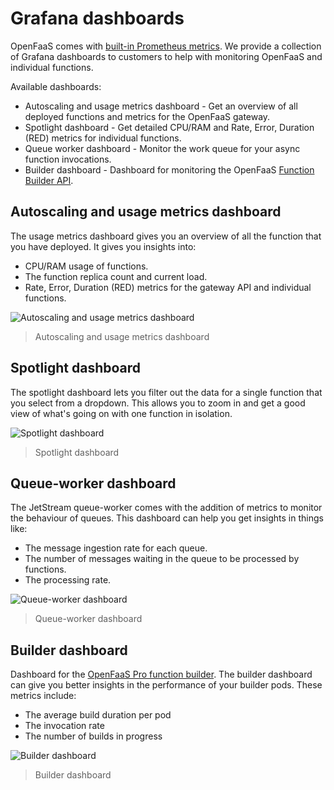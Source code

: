 # Grafana dashboards

OpenFaaS comes with [built-in Prometheus metrics](/architecture/metrics). We provide a collection of Grafana dashboards to customers to help with monitoring OpenFaaS and individual functions.

Available dashboards:

- Autoscaling and usage metrics dashboard - Get an overview of all deployed functions and metrics for the OpenFaaS gateway.
- Spotlight dashboard - Get detailed CPU/RAM and Rate, Error, Duration (RED) metrics for individual functions. 
- Queue worker dashboard - Monitor the work queue for your async function invocations.
- Builder dashboard - Dashboard for monitoring the OpenFaaS [Function Builder API](/openfaas-pro/builder).

## Autoscaling and usage metrics dashboard

The usage metrics dashboard gives you an overview of all the function that you have deployed. It gives you insights into:

- CPU/RAM usage of functions.
- The function replica count and current load.
- Rate, Error, Duration (RED) metrics for the gateway API and individual functions.

![Autoscaling and usage metrics dashboard](https://camo.githubusercontent.com/e45062a432a6363a806d07bac9e9d61a46b7dc0ac0cd6d9496cff16704a46186/68747470733a2f2f7777772e6f70656e666161732e636f6d2f696d616765732f323032322d30352d6261636b70726573737572652f64617368626f6172642e706e67)
> Autoscaling and usage metrics dashboard

## Spotlight dashboard

The spotlight dashboard lets you filter out the data for a single function that you select from a dropdown. This allows you to zoom in and get a good view of what's going on with one function in isolation.

![Spotlight dashboard](https://user-images.githubusercontent.com/6358735/171370016-fc1e305c-d57f-4cb4-8cb6-2d85379985bd.png)
> Spotlight dashboard

## Queue-worker dashboard

The JetStream queue-worker comes with the addition of metrics to monitor the behaviour of queues. This dashboard can help you get insights in things like:

- The message ingestion rate for each queue.
- The number of messages waiting in the queue to be processed by functions. 
- The processing rate.

![Queue-worker dashboard](https://camo.githubusercontent.com/fc802102ec26e9a7ca8fd3499e92852ab0f50340b99a54c8bdaae581543c2f8e/68747470733a2f2f7777772e6f70656e666161732e636f6d2f696d616765732f323032322d30372d6a657473747265616d2d666f722d6f70656e666161732f71756575652d776f726b65722d64617368626f6172642e706e67)
> Queue-worker dashboard

## Builder dashboard

Dashboard for the [OpenFaaS Pro function builder](/openfaas-pro/builder). The builder dashboard can give you better insights in the performance of your builder pods. These metrics include:

- The average build duration per pod
- The invocation rate
- The number of builds in progress

![Builder dashboard](https://user-images.githubusercontent.com/16267532/173072087-bb2bc408-245c-4934-a828-2e1580fbc3db.png)
> Builder dashboard